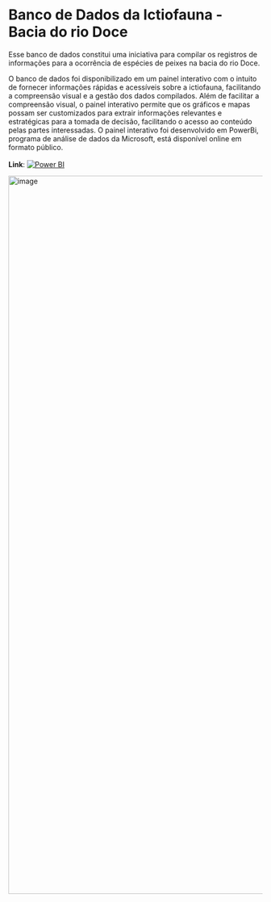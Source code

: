 # Banco de Dados da Ictiofauna - Bacia do rio Doce

Esse banco de dados constitui uma iniciativa para compilar os registros de informações para a ocorrência de espécies de peixes na bacia do rio Doce. 

O banco de dados foi disponibilizado em um painel interativo com o intuito de fornecer informações rápidas e acessíveis sobre a ictiofauna, facilitando a compreensão visual e a gestão dos dados compilados. Além de facilitar a compreensão visual, o painel interativo permite que os gráficos e mapas possam ser customizados para extrair informações relevantes e estratégicas para a tomada de decisão, facilitando o acesso ao conteúdo pelas partes interessadas. O painel interativo foi desenvolvido em PowerBi, programa de análise de dados da Microsoft, está disponível online em formato público. <br></br>
**Link**:
[![Power BI](https://img.shields.io/badge/-Power%20BI-black?style=plastic&logo=Power-BI)](https://app.powerbi.com/view?r=eyJrIjoiMGU1NWY4ZjAtZTE4Yy00ZTZiLWEwOTYtMTdhOTVkYWJmYWU4IiwidCI6ImE5OGJlN2I3LWIwMTQtNGVlMS04OGVjLTFmMDFjNmNlYWE2MiJ9&pageName=ReportSection08c7f7c0d9990d1e4ca3&disablecdnExpiration=1727034481)

<img width="1423" alt="image" src="https://user-images.githubusercontent.com/28782509/223494452-829d8b53-96b6-4c42-a4f1-8884f0097439.png">
